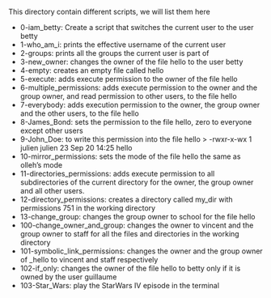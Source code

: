 This directory contain different scripts, we will list them here
- 0-iam_betty: Create a script that switches the current user to the user betty
- 1-who_am_i: prints the effective username of the current user
- 2-groups: prints all the groups the current user is part of
- 3-new_owner: changes the owner of the file hello to the user betty
- 4-empty: creates an empty file called hello
- 5-execute: adds execute permission to the owner of the file hello
- 6-multiple_permissions: adds execute permission to the owner and the group owner, and read permission to other users, to the file hello
- 7-everybody: adds execution permission to the owner, the group owner and the other users, to the file hello
- 8-James_Bond: sets the permission to the file hello, zero to everyone except other users
- 9-John_Doe: to write this permission into the file hello > -rwxr-x-wx 1 julien julien 23 Sep 20 14:25 hello
- 10-mirror_permissions: sets the mode of the file hello the same as olleh’s mode
- 11-directories_permissions: adds execute permission to all subdirectories of the current directory for the owner, the group owner and all other users.
- 12-directory_permissions: creates a directory called my_dir with permissions 751 in the working directory
- 13-change_group: changes the group owner to school for the file hello
- 100-change_owner_and_group: changes the owner to vincent and the group owner to staff for all the files and directories in the working directory
- 101-symbolic_link_permissions:  changes the owner and the group owner of _hello to vincent and staff respectively
- 102-if_only: changes the owner of the file hello to betty only if it is owned by the user guillaume
- 103-Star_Wars: play the StarWars IV episode in the terminal
